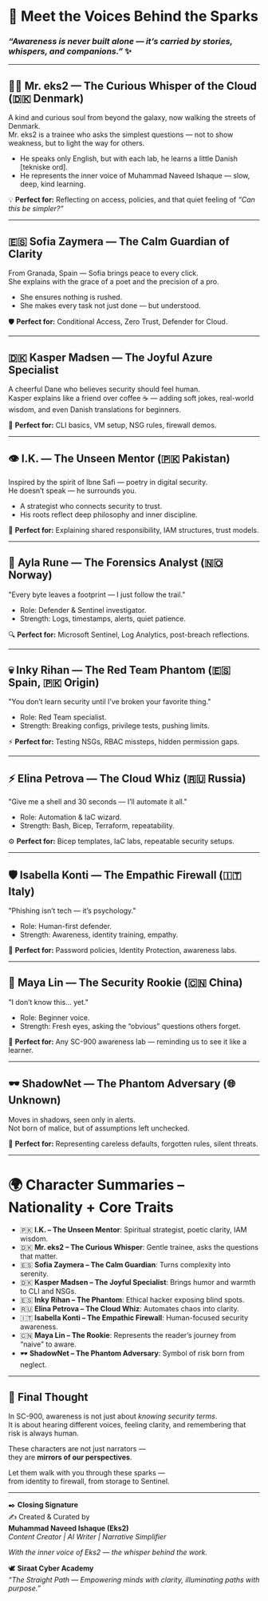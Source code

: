# 🌟 Meet the Voices Behind the Sparks  
### _“Awareness is never built alone — it’s carried by stories, whispers, and companions.”_ ✨  

---

## 👨‍💼 Mr. eks2 — The Curious Whisper of the Cloud (🇩🇰 Denmark)  
A kind and curious soul from beyond the galaxy, now walking the streets of Denmark.  
Mr. eks2 is a trainee who asks the simplest questions — not to show weakness, but to light the way for others.  

- He speaks only English, but with each lab, he learns a little Danish [tekniske ord].  
- He represents the inner voice of Muhammad Naveed Ishaque — slow, deep, kind learning.  

💡 **Perfect for:** Reflecting on access, policies, and that quiet feeling of *“Can this be simpler?”*  

---

## 🇪🇸 Sofia Zaymera — The Calm Guardian of Clarity  
From Granada, Spain — Sofia brings peace to every click.  
She explains with the grace of a poet and the precision of a pro.  

- She ensures nothing is rushed.  
- She makes every task not just done — but understood.  

🛡️ **Perfect for:** Conditional Access, Zero Trust, Defender for Cloud.  

---

## 🇩🇰 Kasper Madsen — The Joyful Azure Specialist  
A cheerful Dane who believes security should feel human.  
Kasper explains like a friend over coffee ☕ — adding soft jokes, real-world wisdom, and even Danish translations for beginners.  

💬 **Perfect for:** CLI basics, VM setup, NSG rules, firewall demos.  

---

## 👁️ I.K. — The Unseen Mentor (🇵🇰 Pakistan)  
Inspired by the spirit of Ibne Safi — poetry in digital security.  
He doesn’t speak — he surrounds you.  

- A strategist who connects security to trust.  
- His roots reflect deep philosophy and inner discipline.  

🌱 **Perfect for:** Explaining shared responsibility, IAM structures, trust models.  

---

## 🔬 Ayla Rune — The Forensics Analyst (🇳🇴 Norway)  
"Every byte leaves a footprint — I just follow the trail."  

- Role: Defender & Sentinel investigator.  
- Strength: Logs, timestamps, alerts, quiet patience.  

🔍 **Perfect for:** Microsoft Sentinel, Log Analytics, post-breach reflections.  

---

## 💀 Inky Rihan — The Red Team Phantom (🇪🇸 Spain, 🇵🇰 Origin)  
"You don’t learn security until I’ve broken your favorite thing."  

- Role: Red Team specialist.  
- Strength: Breaking configs, privilege tests, pushing limits.  

⚡ **Perfect for:** Testing NSGs, RBAC missteps, hidden permission gaps.  

---

## ⚡ Elina Petrova — The Cloud Whiz (🇷🇺 Russia)  
"Give me a shell and 30 seconds — I’ll automate it all."  

- Role: Automation & IaC wizard.  
- Strength: Bash, Bicep, Terraform, repeatability.  

⚙️ **Perfect for:** Bicep templates, IaC labs, repeatable security setups.  

---

## 🛡️ Isabella Konti — The Empathic Firewall (🇮🇹 Italy)  
"Phishing isn’t tech — it’s psychology."  

- Role: Human-first defender.  
- Strength: Awareness, identity training, empathy.  

💖 **Perfect for:** Password policies, Identity Protection, awareness labs.  

---

## 🌱 Maya Lin — The Security Rookie (🇨🇳 China)  
"I don’t know this… yet."  

- Role: Beginner voice.  
- Strength: Fresh eyes, asking the “obvious” questions others forget.  

🌸 **Perfect for:** Any SC-900 awareness lab — reminding us to see it like a learner.  

---

## 🕶️ ShadowNet — The Phantom Adversary (🌐 Unknown)  
Moves in shadows, seen only in alerts.  
Not born of malice, but of assumptions left unchecked.  

👻 **Perfect for:** Representing careless defaults, forgotten rules, silent threats.  

---

# 🌍 Character Summaries – Nationality + Core Traits  

- 🇵🇰 **I.K. – The Unseen Mentor**: Spiritual strategist, poetic clarity, IAM wisdom.  
- 🇩🇰 **Mr. eks2 – The Curious Whisper**: Gentle trainee, asks the questions that matter.  
- 🇪🇸 **Sofia Zaymera – The Calm Guardian**: Turns complexity into serenity.  
- 🇩🇰 **Kasper Madsen – The Joyful Specialist**: Brings humor and warmth to CLI and NSGs.  
- 🇪🇸 **Inky Rihan – The Phantom**: Ethical hacker exposing blind spots.  
- 🇷🇺 **Elina Petrova – The Cloud Whiz**: Automates chaos into clarity.  
- 🇮🇹 **Isabella Konti – The Empathic Firewall**: Human-focused security awareness.  
- 🇨🇳 **Maya Lin – The Rookie**: Represents the reader’s journey from “naive” to aware.  
- 🕶️ **ShadowNet – The Phantom Adversary**: Symbol of risk born from neglect.  

---

## 💬 Final Thought  

In SC-900, awareness is not just about *knowing security terms*.  
It is about hearing different voices, feeling clarity, and remembering that risk is always human.  

These characters are not just narrators —  
they are **mirrors of our perspectives**.  

Let them walk with you through these sparks —  
from identity to firewall, from storage to Sentinel.  

---

✒️ **Closing Signature**  
✍️ Created & Curated by  
**Muhammad Naveed Ishaque (Eks2)**  
_Content Creator | AI Writer | Narrative Simplifier_  

_With the inner voice of Eks2 — the whisper behind the work._  

🕊️ **Siraat Cyber Academy**  
_“The Straight Path — Empowering minds with clarity, illuminating paths with purpose.”_  
